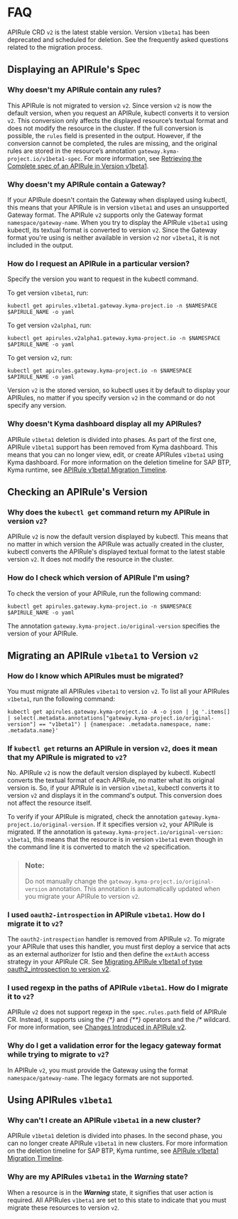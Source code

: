 <!-- loio01186fae3a6f4e7d90db26f5f0ebee1c -->

# FAQ

APIRule CRD `v2` is the latest stable version. Version `v1beta1` has been deprecated and scheduled for deletion. See the frequently asked questions related to the migration process.



<a name="loio01186fae3a6f4e7d90db26f5f0ebee1c__section_jrt_cmv_4gc"/>

## **Displaying an APIRule's Spec**



### Why doesn't my APIRule contain any rules?

This APIRule is not migrated to version `v2`. Since version `v2` is now the default version, when you request an APIRule, kubectl converts it to version `v2`. This conversion only affects the displayed resource’s textual format and does not modify the resource in the cluster. If the full conversion is possible, the `rules` field is presented in the output. However, if the conversion cannot be completed, the rules are missing, and the original rules are stored in the resource’s annotation `gateway.kyma-project.io/v1beta1-spec`. For more information, see [Retrieving the Complete spec of an APIRule in Version v1beta1](retrieving-the-complete-spec-of-an-apirule-in-version-v1beta1-fefeb7f.md).



### Why doesn't my APIRule contain a Gateway?

If your APIRule doesn't contain the Gateway when displayed using kubectl, this means that your APIRule is in version `v1beta1` and uses an unsupported Gateway format. The APIRule `v2` supports only the Gateway format `namespace/gateway-name`. When you try to display the APIRule `v1beta1` using kubectl, its textual format is converted to version `v2`. Since the Gateway format you're using is neither available in version `v2` nor `v1beta1`, it is not included in the output.



### How do I request an APIRule in a particular version?

Specify the version you want to request in the kubectl command.

To get version `v1beta1`, run:

```
kubectl get apirules.v1beta1.gateway.kyma-project.io -n $NAMESPACE $APIRULE_NAME -o yaml
```

To get version `v2alpha1`, run:

```
kubectl get apirules.v2alpha1.gateway.kyma-project.io -n $NAMESPACE $APIRULE_NAME -o yaml
```

To get version `v2`, run:

```
kubectl get apirules.gateway.kyma-project.io -n $NAMESPACE $APIRULE_NAME -o yaml
```

Version `v2` is the stored version, so kubectl uses it by default to display your APIRules, no matter if you specify version `v2` in the command or do not specify any version.



### Why doesn't Kyma dashboard display all my APIRules?

APIRule `v1beta1` deletion is divided into phases. As part of the first one, APIRule `v1beta1` support has been removed from Kyma dashboard. This means that you can no longer view, edit, or create APIRules `v1beta1` using Kyma dashboard. For more information on the deletion timeline for SAP BTP, Kyma runtime, see [APIRule v1beta1 Migration Timeline](apirule-migration-f8df238.md#loiof8df238618eb4858905c2b42fa4ec815__section_msj_d2c_hgc).



<a name="loio01186fae3a6f4e7d90db26f5f0ebee1c__section_f1x_zph_tgc"/>

## ****Checking an APIRule's Version****



### Why does the `kubectl get` command return my APIRule in version `v2`?

APIRule `v2` is now the default version displayed by kubectl. This means that no matter in which version the APIRule was actually created in the cluster, kubectl converts the APIRule's displayed textual format to the latest stable version `v2`. It does not modify the resource in the cluster.



### How do I check which version of APIRule I'm using?

To check the version of your APIRule, run the following command:

```
kubectl get apirules.gateway.kyma-project.io -n $NAMESPACE $APIRULE_NAME -o yaml
```

The annotation `gateway.kyma-project.io/original-version` specifies the version of your APIRule.



<a name="loio01186fae3a6f4e7d90db26f5f0ebee1c__section_epw_wwh_tgc"/>

## Migrating an APIRule `v1beta1` to Version `v2`



### How do I know which APIRules must be migrated?

You must migrate all APIRules `v1beta1` to version `v2`. To list all your APIRules `v1beta1`, run the following command:

```
kubectl get apirules.gateway.kyma-project.io -A -o json | jq '.items[] | select(.metadata.annotations["gateway.kyma-project.io/original-version"] == "v1beta1") | {namespace: .metadata.namespace, name: .metadata.name}'
```



### If `kubectl get` returns an APIRule in version `v2`, does it mean that my APIRule is migrated to `v2`?

No. APIRule `v2` is now the default version displayed by kubectl. Kubectl converts the textual format of each APIRule, no matter what its original version is. So, if your APIRule is in version `v1beta1`, kubectl converts it to version `v2` and displays it in the command's output. This conversion does not affect the resource itself.

To verify if your APIRule is migrated, check the annotation `gateway.kyma-project.io/original-version`. If it specifies version `v2`, your APIRule is migrated. If the annotation is `gateway.kyma-project.io/original-version: v1beta1`, this means that the resource is in version `v1beta1` even though in the command line it is converted to match the `v2` specification.

> ### Note:  
> Do not manually change the `gateway.kyma-project.io/original-version` annotation. This annotation is automatically updated when you migrate your APIRule to version `v2`.



### I used `oauth2-introspection` in APIRule `v1beta1`. How do I migrate it to `v2`?

The `oauth2-introspection` handler is removed from APIRule `v2`. To migrate your APIRule that uses this handler, you must first deploy a service that acts as an external authorizer for Istio and then define the `extAuth` access strategy in your APIRule CR. See [Migrating APIRule v1beta1 of type oauth2\_introspection to version v2](migrating-apirule-v1beta1-of-type-oauth2-introspection-to-version-v2-394d18a.md).



### I used regexp in the paths of APIRule `v1beta1`. How do I migrate it to `v2`?

APIRule `v2` does not support regexp in the `spec.rules.path` field of APIRule CR. Instead, it supports using the *\{\*\}* and *\{\*\*\}* operators and the */\** wildcard. For more information, see [Changes Introduced in APIRule v2](changes-introduced-in-apirule-v2-aa34a4a.md).



### Why do I get a validation error for the legacy gateway format while trying to migrate to `v2`?

In APIRule `v2`, you must provide the Gateway using the format `namespace/gateway-name`. The legacy formats are not supported.



<a name="loio01186fae3a6f4e7d90db26f5f0ebee1c__section_rb2_bzh_tgc"/>

## Using APIRules `v1beta1`



### Why can't I create an APIRule `v1beta1` in a new cluster?

APIRule `v1beta1` deletion is divided into phases. In the second phase, you can no longer create APIRule `v1beta1` in new clusters. For more information on the deletion timeline for SAP BTP, Kyma runtime, see [APIRule v1beta1 Migration Timeline](apirule-migration-f8df238.md#loiof8df238618eb4858905c2b42fa4ec815__section_msj_d2c_hgc).



### Why are my APIRules `v1beta1` in the ***Warning*** state?

When a resource is in the ***Warning*** state, it signifies that user action is required. All APIRules `v1beta1` are set to this state to indicate that you must migrate these resources to version `v2`.

